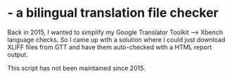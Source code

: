 # <untitled> - a bilingual translation file checker

Back in 2015, I wanted to simplify my Google Translator Toolkit --> Xbench language checks. So I came up with a solution where I could just download XLIFF files from GTT and have them auto-checked with a HTML report output.

This script has not been maintained since 2015.
